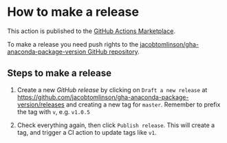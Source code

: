# How to make a release

This action is published to the [GitHub Actions Marketplace](https://github.com/marketplace/actions/get-anaconda-package-version).

To make a release you need push rights to the [jacobtomlinson/gha-anaconda-package-version GitHub repository](https://github.com/jacobtomlinson/gha-anaconda-package-version).

## Steps to make a release

1. Create a new _GitHub release_ by clicking on `Draft a new release` at
   https://github.com/jacobtomlinson/gha-anaconda-package-version/releases and
   creating a new tag for `master`. Remember to prefix the tag with `v`, e.g.
   `v1.0.5`

1. Check everything again, then click `Publish release`.
   This will create a tag, and trigger a CI action to update tags like `v1`.
